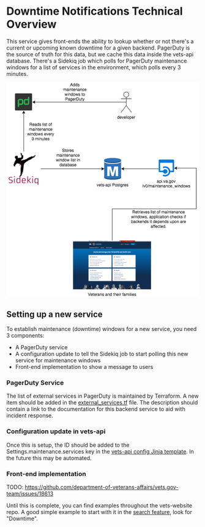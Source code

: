 # Downtime Notifications Technical Overview

This service gives front-ends the ability to lookup whether or not there's a current or upcoming known downtime for a given backend. PagerDuty is the source of truth for this data, but we cache this data inside the vets-api database. There's a Sidekiq job which polls for PagerDuty maintenance windows for a list of services in the environment, which polls every 3 minutes.

![Downtime Notifications Technical Diagram](https://github.com/department-of-veterans-affairs/va.gov-team/blob/master/products/global/downtime-notifications/DowntimeNotifications.png)

## Setting up a new service

To establish maintenance (downtime) windows for a new service, you need 3 components:

- A PagerDuty service
- A configuration update to tell the Sidekiq job to start polling this new service for maintenance windows
- Front-end implementation to show a message to users

### PagerDuty Service

The list of external services in PagerDuty is maintained by Terraform. A new item should be added in the [external_services.tf](https://github.com/department-of-veterans-affairs/devops/blob/master/terraform/environments/dsva-pagerduty/external_services.tf) file. The description should contain a link to the documentation for this backend service to aid with incident response.

### Configuration update in vets-api

Once this is setup, the ID should be added to the Settings.maintenance.services key in the [vets-api config Jinja template](https://github.com/department-of-veterans-affairs/devops/blob/master/ansible/deployment/config/vets-api/prod-settings.local.yml.j2). In the future this may be automated.

### Front-end implementation

TODO: https://github.com/department-of-veterans-affairs/vets.gov-team/issues/18613

Until this is complete, you can find examples throughout the vets-website repo. A good simple example to start with it in the [search feature](https://github.com/department-of-veterans-affairs/vets-website/blob/master/src/applications/search/containers/SearchApp.jsx), look for "Downtime".

